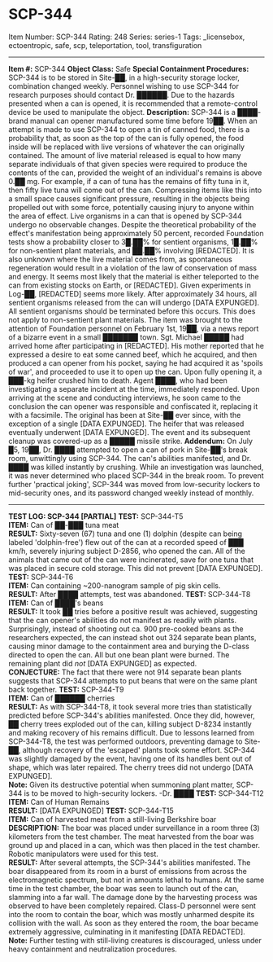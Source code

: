 # SCP-344
Item Number: SCP-344
Rating: 248
Series: series-1
Tags: _licensebox, ectoentropic, safe, scp, teleportation, tool, transfiguration

---

**Item #:** SCP-344
**Object Class:** Safe
**Special Containment Procedures:** SCP-344 is to be stored in Site-██, in a high-security storage locker, combination changed weekly. Personnel wishing to use SCP-344 for research purposes should contact Dr. ██████. Due to the hazards presented when a can is opened, it is recommended that a remote-control device be used to manipulate the object.
**Description:** SCP-344 is a ████-brand manual can opener manufactured some time before 19██. When an attempt is made to use SCP-344 to open a tin of canned food, there is a probability that, as soon as the top of the can is fully opened, the food inside will be replaced with live versions of whatever the can originally contained. The amount of live material released is equal to how many separate individuals of that given species were required to produce the contents of the can, provided the weight of an individual's remains is above 0.██ mg. For example, if a can of tuna has the remains of fifty tuna in it, then fifty live tuna will come out of the can. Compressing items like this into a small space causes significant pressure, resulting in the objects being propelled out with some force, potentially causing injury to anyone within the area of effect. Live organisms in a can that is opened by SCP-344 undergo no observable changes.
Despite the theoretical probability of the effect's manifestation being approximately 50 percent, recorded Foundation tests show a probability closer to 3█.██% for sentient organisms, 1█.██% for non-sentient plant materials, and ██.██% involving [REDACTED]. It is also unknown where the live material comes from, as spontaneous regeneration would result in a violation of the law of conservation of mass and energy. It seems most likely that the material is either teleported to the can from existing stocks on Earth, or [REDACTED]. Given experiments in Log-██, [REDACTED] seems more likely.
After approximately 34 hours, all sentient organisms released from the can will undergo [DATA EXPUNGED]. All sentient organisms should be terminated before this occurs. This does not apply to non-sentient plant materials.
The item was brought to the attention of Foundation personnel on February 1st, 19██, via a news report of a bizarre event in a small ███████ town. Sgt. Michael █████ had arrived home after participating in [REDACTED]. His mother reported that he expressed a desire to eat some canned beef, which he acquired, and then produced a can opener from his pocket, saying he had acquired it as 'spoils of war', and proceeded to use it to open up the can. Upon fully opening it, a ███-kg heifer crushed him to death. Agent ████, who had been investigating a separate incident at the time, immediately responded. Upon arriving at the scene and conducting interviews, he soon came to the conclusion the can opener was responsible and confiscated it, replacing it with a facsimile. The original has been at Site-██ ever since, with the exception of a single [DATA EXPUNGED].
The heifer that was released eventually underwent [DATA EXPUNGED]. The event and its subsequent cleanup was covered-up as a █████ missile strike.
**Addendum:**
On July █5, 19██, Dr. ████ attempted to open a can of pork in Site-██'s break room, unwittingly using SCP-344. The can's abilities manifested, and Dr. ████ was killed instantly by crushing. While an investigation was launched, it was never determined who placed SCP-344 in the break room. To prevent further 'practical joking', SCP-344 was moved from low-security lockers to mid-security ones, and its password changed weekly instead of monthly.
* * *
**TEST LOG: SCP-344 [PARTIAL]**
**TEST:** SCP-344-T5  
**ITEM:** Can of ██-███ tuna meat  
**RESULT:** Sixty-seven (67) tuna and one (1) dolphin (despite can being labeled 'dolphin-free') flew out of the can at a recorded speed of ███ km/h, severely injuring subject D-2856, who opened the can. All of the animals that came out of the can were incinerated, save for one tuna that was placed in secure cold storage. This did not prevent [DATA EXPUNGED].
**TEST:** SCP-344-T6  
**ITEM:** Can containing ~200-nanogram sample of pig skin cells.  
**RESULT:** After ████ attempts, test was abandoned.
**TEST:** SCP-344-T8  
**ITEM:** Can of ████'s beans  
**RESULT:** It took ██ tries before a positive result was achieved, suggesting that the can opener's abilities do not manifest as readily with plants. Surprisingly, instead of shooting out ca. 900 pre-cooked beans as the researchers expected, the can instead shot out 324 separate bean plants, causing minor damage to the containment area and burying the D-class directed to open the can. All but one bean plant were burned. The remaining plant did _not_ [DATA EXPUNGED] as expected.  
**CONJECTURE:** The fact that there were not 914 separate bean plants suggests that SCP-344 attempts to put beans that were on the same plant back together.
**TEST:** SCP-344-T9  
**ITEM:** Can of ██████ cherries  
**RESULT:** As with SCP-344-T8, it took several more tries than statistically predicted before SCP-344's abilities manifested. Once they did, however, ██ cherry trees exploded out of the can, killing subject D-8234 instantly and making recovery of his remains difficult. Due to lessons learned from SCP-344-T8, the test was performed outdoors, preventing damage to Site-██, although recovery of the 'escaped' plants took some effort. SCP-344 was slightly damaged by the event, having one of its handles bent out of shape, which was later repaired. The cherry trees did not undergo [DATA EXPUNGED].  
**Note:** Given its destructive potential when summoning plant matter, SCP-344 is to be moved to high-security lockers. -Dr. ████
**TEST:** SCP-344-T12  
**ITEM:** Can of Human Remains  
**RESULT:** [DATA EXPUNGED]
**TEST:** SCP-344-T15  
**ITEM:** Can of harvested meat from a still-living Berkshire boar  
**DESCRIPTION:** The boar was placed under surveillance in a room three (3) kilometers from the test chamber. The meat harvested from the boar was ground up and placed in a can, which was then placed in the test chamber. Robotic manipulators were used for this test.  
**RESULT:** After several attempts, the SCP-344's abilities manifested. The boar disappeared from its room in a burst of emissions from across the electromagnetic spectrum, but not in amounts lethal to humans. At the same time in the test chamber, the boar was seen to launch out of the can, slamming into a far wall. The damage done by the harvesting process was observed to have been completely repaired. Class-D personnel were sent into the room to contain the boar, which was mostly unharmed despite its collision with the wall. As soon as they entered the room, the boar became extremely aggressive, culminating in it manifesting [DATA REDACTED].  
**Note:** Further testing with still-living creatures is discouraged, unless under heavy containment and neutralization procedures.